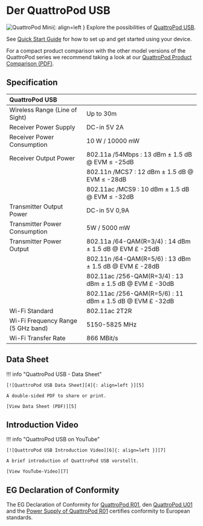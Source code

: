 # Der QuattroPod USB 

![QuattroPod Mini][1]{: align=left } Explore the possibilities of [QuattroPod USB][2]. 

See [Quick Start Guide](quickstart.md) for how to set up and get started using your device.

For a compact product comparison with the other model versions of the QuattroPod series we recommend taking a look at our [QuattroPod Product Comparison (PDF)][3].

  [1]: /assets/img/quattropod.usb.png
  [2]: https://www.quattropod.eu/usb.php
  [3]: https://download.stueber.de/doc/en/quattropod/quattropod.productcomparison.en.pdf
  

## Specification

| QuattroPod USB | |
| :---- | :---- |
| Wireless Range (Line of Sight) | Up to 30m |
| Receiver Power Supply | DC-in 5V 2A |
| Receiver Power Consumption | 10 W / 10000 mW |
| Receiver Output Power | 802.11a /54Mbps : 13 dBm ± 1.5 dB @ EVM ≤ -25dB |
|  | 802.11n /MCS7 : 12 dBm ± 1.5 dB @ EVM ≤ -28dB |
|  | 802.11ac /MCS9 : 10 dBm ± 1.5 dB @ EVM ≤ -32dB |
| Transmitter Output Power | DC-in 5V 0,9A |
| Transmitter Power Consumption | 5W / 5000 mW |
| Transmitter Power Output | 802.11a /64-QAM(R=3/4) : 14 dBm ± 1.5 dB @ EVM £ -25dB |
|  | 802.11n /64-QAM(R=5/6) : 13 dBm ± 1.5 dB @ EVM £ -28dB |
|  | 802.11ac /256-QAM(R=3/4) : 13 dBm ± 1.5 dB @ EVM £ -30dB |
|  | 802.11ac /256-QAM(R=5/6) : 11 dBm ± 1.5 dB @ EVM £ -32dB |
| Wi-Fi Standard | 802.11ac 2T2R | 
| Wi-Fi Frequency Range (5 GHz band) |  5150-5825 MHz |
| Wi-Fi Transfer Rate |  866 MBit/s |

## Data Sheet

!!! info "QuattroPod USB - Data Sheet"

    [![QuattroPod USB Data Sheet][4]{: align=left }][5]
	
	A double-sided PDF to share or print.
	
	[View Data Sheet (PDF)][5]

  [4]: /assets/img/quattropod.usb.brochure.de.png
  [5]: https://download.stueber.de/doc/de/quattropod/quattropod-usb.brochure.de.pdf

## Introduction Video

!!! info "QuattroPod USB on YouTube"

    [![QuattroPod USB Introduction Video][6]{: align=left }][7]
	
	A brief introduction of QuattroPod USB vorstellt.
	
	[View YouTube-Video][7]

  [6]: /assets/img/quattropod.usb.video.png
  [7]: https://youtu.be/VJjlMii2IJw
  
## EG Declaration of Conformity

The EG Declaration of Conformity for [QuattroPod R01][8], den [QuattroPod U01][9] and the [Power Supply of QuattroPod R01][10] certifies conformity to European standards.

[8]: https://download.stueber.de/doc/de/quattropod/CE-Konformitaetserklaerung/CE.Konformitaetserklaerung.QuattroPod.R01.pdf

[9]: https://download.stueber.de/doc/de/quattropod/CE-Konformitaetserklaerung/CE.Konformitaetserklaerung.QuattroPod.U01.pdf

[10]: https://download.stueber.de/doc/de/quattropod/netzteil.konformitaetserklaerung.pdf